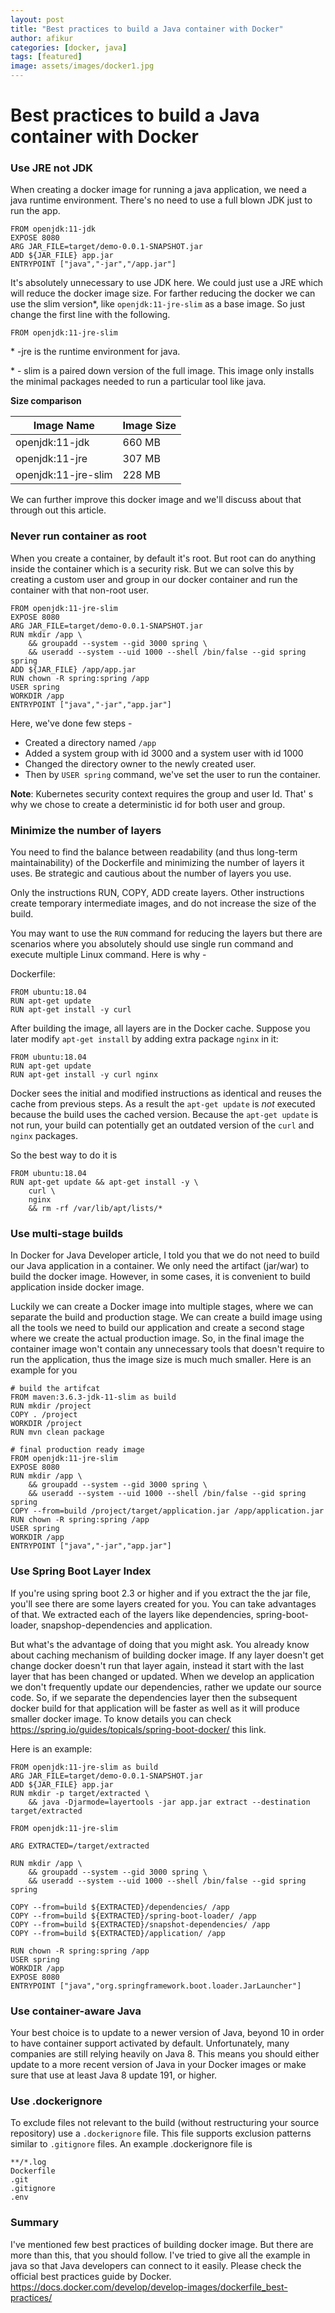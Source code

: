```yaml
---
layout: post
title: "Best practices to build a Java container with Docker"
author: afikur
categories: [docker, java]
tags: [featured]
image: assets/images/docker1.jpg
---
```


# Best practices to build a Java container with Docker



### Use JRE not JDK



When creating a docker image for running a java application, we need a java runtime environment. There's no need to use a full blown JDK just to run the app.



```
FROM openjdk:11-jdk
EXPOSE 8080
ARG JAR_FILE=target/demo-0.0.1-SNAPSHOT.jar
ADD ${JAR_FILE} app.jar
ENTRYPOINT ["java","-jar","/app.jar"]
```



It's absolutely unnecessary to use JDK here. We could just use a JRE which will reduce the docker image size. For farther reducing the docker  we can use the slim version*, like `openjdk:11-jre-slim` as a base image. So just change the first line with the following.



```
FROM openjdk:11-jre-slim
```



\* -jre is the runtime environment for java.

\*  - slim is a paired down version of the full image. This image only installs the minimal packages needed to run a particular tool like java.



**Size comparison**

| Image Name          | Image Size |
| ------------------- | ---------- |
| openjdk:11-jdk      | 660 MB     |
| openjdk:11-jre      | 307 MB     |
| openjdk:11-jre-slim | 228 MB     |



We can further improve this docker image and we'll discuss about that through out this article.





### Never run container as root



When you create a container, by default it's root. But root can do anything inside the container which is a security risk. But we can solve this by creating a custom user and group in our docker container and run the container with that non-root user.



```
FROM openjdk:11-jre-slim
EXPOSE 8080
ARG JAR_FILE=target/demo-0.0.1-SNAPSHOT.jar
RUN mkdir /app \
    && groupadd --system --gid 3000 spring \
    && useradd --system --uid 1000 --shell /bin/false --gid spring spring
ADD ${JAR_FILE} /app/app.jar
RUN chown -R spring:spring /app
USER spring
WORKDIR /app
ENTRYPOINT ["java","-jar","app.jar"]
```



Here, we've done few steps -

* Created a directory named `/app`
* Added a system group with id 3000 and a system user with id 1000
* Changed the directory owner to the newly created user.
* Then by `USER spring`  command, we've set the user to run the container.



**Note**: Kubernetes security context requires the group and user Id. That' s why we chose to create a deterministic id for both user and group.





### Minimize the number of layers



You need to find the balance between readability (and thus long-term maintainability) of the Dockerfile and minimizing the number of layers it uses. Be strategic and cautious about the number of layers you use. 

Only the instructions RUN, COPY, ADD create layers. Other instructions create temporary intermediate images, and do not increase the size of the build.



You may want to use the `RUN` command for reducing the layers but there are scenarios where you absolutely should use single run command and execute multiple Linux command. Here is why - 



Dockerfile:

```
FROM ubuntu:18.04
RUN apt-get update
RUN apt-get install -y curl
```

After building the image, all layers are in the Docker cache. Suppose you later modify `apt-get install` by adding extra package `nginx` in it:

```
FROM ubuntu:18.04
RUN apt-get update
RUN apt-get install -y curl nginx
```

Docker sees the initial and modified instructions as identical and reuses the cache from previous steps. As a result the `apt-get update` is *not* executed because the build uses the cached version. Because the `apt-get update` is not run, your build can potentially get an outdated version of the `curl` and `nginx` packages.

So the best way to do it is

```
FROM ubuntu:18.04
RUN apt-get update && apt-get install -y \
    curl \
    nginx
    && rm -rf /var/lib/apt/lists/*
```





### Use multi-stage builds



In Docker for Java Developer article, I told you that we do not need to build our Java application in a container. We only need the artifact (jar/war) to build the docker image. However, in some cases, it is convenient to build application inside docker image.

Luckily we can create a Docker image into multiple stages, where we can separate the build and production stage. We can create a build image using all the tools we need to build our application and create a second stage where we create the actual production image. So, in the final image the container image won't contain any unnecessary tools that doesn't require to run the application, thus the image size is much much smaller. Here is an example for you



```
# build the artifcat
FROM maven:3.6.3-jdk-11-slim as build
RUN mkdir /project
COPY . /project
WORKDIR /project
RUN mvn clean package
  
# final production ready image
FROM openjdk:11-jre-slim
EXPOSE 8080
RUN mkdir /app \
    && groupadd --system --gid 3000 spring \
    && useradd --system --uid 1000 --shell /bin/false --gid spring spring
COPY --from=build /project/target/application.jar /app/application.jar
RUN chown -R spring:spring /app
USER spring
WORKDIR /app
ENTRYPOINT ["java","-jar","app.jar"]
```





### Use Spring Boot Layer Index

If you're using spring boot 2.3 or higher and if you extract the the jar file, you'll see there are some layers created for you. You can take advantages of that. We extracted each of the layers like dependencies, spring-boot-loader, snapshop-dependencies and application.

But what's the advantage of doing that you might ask. You already know about caching mechanism of building docker image. If any layer doesn't get change docker doesn't run that layer again, instead it start with the last layer that has been changed or updated. When we develop an application we don't frequently update our dependencies, rather we update our source code. So, if we separate the dependencies layer then the subsequent docker build for that application will be faster as well as it will produce smaller docker image. To know details you can check https://spring.io/guides/topicals/spring-boot-docker/ this link.



Here is an example:

```
FROM openjdk:11-jre-slim as build
ARG JAR_FILE=target/demo-0.0.1-SNAPSHOT.jar
ADD ${JAR_FILE} app.jar
RUN mkdir -p target/extracted \
    && java -Djarmode=layertools -jar app.jar extract --destination target/extracted

FROM openjdk:11-jre-slim

ARG EXTRACTED=/target/extracted

RUN mkdir /app \
    && groupadd --system --gid 3000 spring \
    && useradd --system --uid 1000 --shell /bin/false --gid spring spring

COPY --from=build ${EXTRACTED}/dependencies/ /app
COPY --from=build ${EXTRACTED}/spring-boot-loader/ /app
COPY --from=build ${EXTRACTED}/snapshot-dependencies/ /app
COPY --from=build ${EXTRACTED}/application/ /app

RUN chown -R spring:spring /app
USER spring
WORKDIR /app
EXPOSE 8080
ENTRYPOINT ["java","org.springframework.boot.loader.JarLauncher"]
```



### Use container-aware Java



Your best choice is to update to a newer version of Java, beyond 10 in order to have container support activated by default. Unfortunately, many companies are still relying heavily on Java 8. This means you should either update to a more recent version of Java in your Docker images or make sure that use at least Java 8 update 191, or higher. 



### Use .dockerignore



To exclude files not relevant to the build (without restructuring your source repository) use a `.dockerignore` file. This file supports exclusion patterns similar to `.gitignore` files. An example .dockerignore file is

```
**/*.log
Dockerfile
.git
.gitignore
.env
```



### Summary

I've mentioned few best practices of building docker image. But there are more than this, that you should follow. I've tried to give all the example in java so that Java developers can connect to it easily. Please check the official best practices guide by Docker. https://docs.docker.com/develop/develop-images/dockerfile_best-practices/

